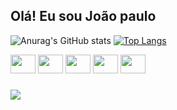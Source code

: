 ## Olá! Eu sou João paulo 


![Anurag's GitHub stats](https://github-readme-stats.vercel.app/api?username=JoaoPaulo-ML&theme=transparent)
[![Top Langs](https://github-readme-stats.vercel.app/api/top-langs/?username=JoaoPaulo-ML&layout=donut&theme=transparent)](https://github.com/anuraghazra/github-readme-stats)

<div style="display: inline_block">
  <img src="https://cdn.jsdelivr.net/gh/devicons/devicon@latest/icons/php/php-original.svg" width="40" height="30"/>      
  <img src="https://cdn.jsdelivr.net/gh/devicons/devicon@latest/icons/java/java-original.svg" width="40" height="30"/>
  <img src="https://cdn.jsdelivr.net/gh/devicons/devicon@latest/icons/javascript/javascript-plain.svg" width="40" height="30"/>
  <img src="https://cdn.jsdelivr.net/gh/devicons/devicon@latest/icons/html5/html5-plain.svg"  width="40" height="30" />
  <img src="https://cdn.jsdelivr.net/gh/devicons/devicon@latest/icons/css3/css3-plain.svg"  width="40" height="30" /> 
</div>

###

<div style="display: inline_block">
  <a href="https://www.linkedin.com/in/joão-marques-desenvolvedor" target="_blank">
    <img src="https://img.shields.io/badge/LinkedIn-0077B5?style=for-the-badge&logo=linkedin&logoColor=white">
  </a>
</div>


          
